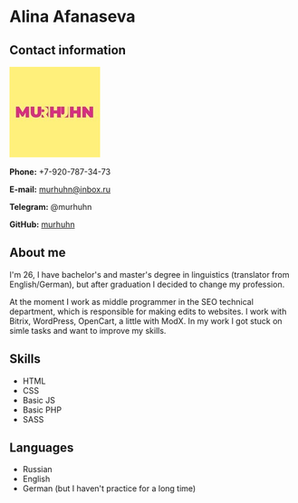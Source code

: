 # Alina Afanaseva

## Contact information

![Murhuhn](https://github.com/murhuhn/rsschool-cv/blob/gh-pages/320c7a15-8906-41d5-b870-a05fed3feba9.jpg)

**Phone:** +7-920-787-34-73

**E-mail:** murhuhn@inbox.ru

**Telegram:** @murhuhn

**GitHub:** [murhuhn](https://github.com/murhuhn/)

## About me

I'm 26, I have bachelor's and master's degree in linguistics (translator from English/German), but after graduation I decided to change my profession.

At the moment I work as middle programmer in the SEO technical department, which is responsible for making edits to websites. I work with Bitrix, WordPress, OpenCart, a little with ModX. In my work I got stuck on simle tasks and want to improve my skills.

## Skills

- HTML
- CSS
- Basic JS
- Basic PHP
- SASS

## Languages
- Russian
- English
- German (but I haven't practice for a long time)

